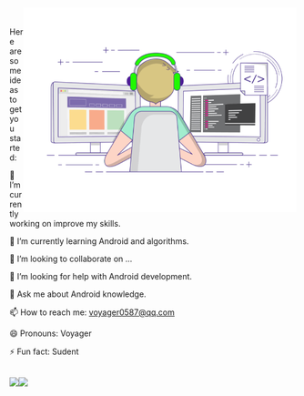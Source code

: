 <img align="right" alt="GIF" src="https://raw.githubusercontent.com/Wenlong-Guo/open-assets/main/img/blog/gif3.gif" width="480"/>
</br>
</br>
Here are some ideas to get you started:

🔭 I’m currently working on improve my skills.

🌱 I’m currently learning Android and algorithms.

👯 I’m looking to collaborate on ...

🤔 I’m looking for help with Android development.

💬 Ask me about Android knowledge.

📫 How to reach me: voyager0587@qq.com

😄 Pronouns: Voyager

⚡ Fun fact: Sudent


<br/> 
<div align="left">
<img height='160' src="https://github-readme-stats.vercel.app/api/top-langs/?username=Voyager0587&layout=compact&langs_count=8&theme=cobalt" align="left" />
<img height='160' src="https://github-readme-stats.vercel.app/api?username=Voyager0587&show_icons=true&theme=cobalt" align="left" />
</div> 

<!--
<div align="center">
    <img  src="https://github-readme-stats-git-masterrstaa-rickstaa.vercel.app/api/top-langs/?username=Voyager0587&hide_title=true&hide_border=true&layout=compact&langs_count=6&text_color=000&icon_color=fff&bg_color=0,52fa5a,4dfcff,c64dff&theme=graywhite" />
</div>

<div align="center">
    <img height="137px" src="https://github-readme-stats-git-masterrstaa-rickstaa.vercel.app/api?username=Voyager0587&hide_title=true&hide_border=true&show_icons=trueline_height=21&text_color=000&icon_color=000&bg_color=0,ea6161,ffc64d,fffc4d,52fa5a&theme=graywhite" />
</div>
-->

<!--
<div align="center">
    <img  src="https://github-readme-streak-stats.herokuapp.com/?user=Voyager0587&theme=dark&hide_border=true" />
</div>
-->
